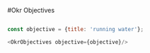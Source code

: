 #Okr Objectives

```js

const objective = {title: 'running water'};

<OkrObjectives objective={objective}/>

```